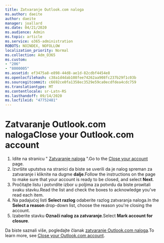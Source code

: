 ```yaml
---
title: Zatvaranje Outlook.com naloga
ms.author: daeite
author: daeite
manager: joallard
ms.date: 04/21/2020
ms.audience: Admin
ms.topic: article
ms.service: o365-administration
ROBOTS: NOINDEX, NOFOLLOW
localization_priority: Normal
ms.collection: Adm_O365
ms.custom:
- "206"
- "8000005"
ms.assetid: ef3475a8-e898-44d8-ae1d-82cdbf4454e8
ms.openlocfilehash: c38a1d4dab108fee74262aa908fc237b29f1c03b
ms.sourcegitcommit: c6692ce0fa1358ec3529e59ca0ecdfdea4cdc759
ms.translationtype: MT
ms.contentlocale: sr-Latn-RS
ms.lasthandoff: 09/14/2020
ms.locfileid: "47752481"
---
```

# <a name="close-your-outlookcom-account"></a><span data-ttu-id="92082-102">Zatvaranje Outlook.com naloga</span><span class="sxs-lookup"><span data-stu-id="92082-102">Close your Outlook.com account</span></span>

1. <span data-ttu-id="92082-103">Idite na stranicu " [Zatvaranje naloga](https://go.microsoft.com/fwlink/p/?linkid=845493) ".</span><span class="sxs-lookup"><span data-stu-id="92082-103">Go to the [Close your account](https://go.microsoft.com/fwlink/p/?linkid=845493) page.</span></span>
2. <span data-ttu-id="92082-104">Izvršite uputstva na stranici da biste se uverili da je nalog spreman za zatvaranje i kliknite na dugme **dalje**.</span><span class="sxs-lookup"><span data-stu-id="92082-104">Follow the instructions on the page to make sure that your account is ready to be closed, and select **Next**.</span></span>
3. <span data-ttu-id="92082-105">Pročitajte listu i potvrdite izbor u poljima za potvrdu da biste proиitali svaku stavku.</span><span class="sxs-lookup"><span data-stu-id="92082-105">Read the list and check the boxes to acknowledge you've read each item.</span></span>
4. <span data-ttu-id="92082-106">Na padajućoj listi **Select razlog** odaberite razlog zatvaranja naloga.</span><span class="sxs-lookup"><span data-stu-id="92082-106">In the **Select a reason** drop-down list, choose the reason you're closing the account.</span></span>
5. <span data-ttu-id="92082-107">Izaberite stavku **Označi nalog za zatvaranje**.</span><span class="sxs-lookup"><span data-stu-id="92082-107">Select **Mark account for closure**.</span></span>

<span data-ttu-id="92082-108">Da biste saznali više, pogledajte članak [zatvaranje Outlook.com naloga](https://support.office.com/article/564b801e-2a47-4cb2-afa8-12ead3185038?wt.mc_id=Office_Outlook_com_Alchemy).</span><span class="sxs-lookup"><span data-stu-id="92082-108">To learn more, see [Close your Outlook.com account](https://support.office.com/article/564b801e-2a47-4cb2-afa8-12ead3185038?wt.mc_id=Office_Outlook_com_Alchemy).</span></span>
  